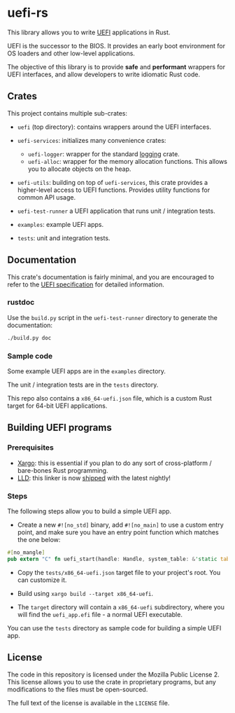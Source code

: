 # uefi-rs

This library allows you to write [UEFI][uefi] applications in Rust.

UEFI is the successor to the BIOS. It provides an early boot environment for OS loaders
and other low-level applications.

The objective of this library is to provide **safe** and **performant** wrappers for UEFI
interfaces, and allow developers to write idiomatic Rust code.

[uefi]: https://en.wikipedia.org/wiki/Unified_Extensible_Firmware_Interface

## Crates

This project contains multiple sub-crates:

- `uefi` (top directory): contains wrappers around the UEFI interfaces.

- `uefi-services`: initializes many convenience crates:
  - `uefi-logger`: wrapper for the standard [logging](https://github.com/rust-lang-nursery/log) crate.
  - `uefi-alloc`: wrapper for the memory allocation functions. This allows you to allocate objects on the heap.

- `uefi-utils`: building on top of `uefi-services`, this crate provides a higher-level access to UEFI functions.
  Provides utility functions for common API usage.

- `uefi-test-runner` a UEFI application that runs unit / integration tests.

- `examples`: example UEFI apps.

- `tests`: unit and integration tests.

## Documentation

This crate's documentation is fairly minimal, and you are encouraged to refer to
the [UEFI specification][spec] for detailed information.

[spec]: http://www.uefi.org/specifications

### rustdoc

Use the `build.py` script in the `uefi-test-runner` directory to generate the documentation:

```sh
./build.py doc
```

### Sample code

Some example UEFI apps are in the `examples` directory.

The unit / integration tests are in the `tests` directory.

This repo also contains a `x86_64-uefi.json` file, which is a custom Rust target for 64-bit UEFI applications.

## Building UEFI programs

### Prerequisites

- [Xargo](https://github.com/japaric/xargo): this is essential if you plan to do any sort of cross-platform / bare-bones Rust programming.
- [LLD](https://lld.llvm.org/): this linker is now [shipped](https://github.com/rust-lang/rust/pull/48125) with the latest nightly!

### Steps

The following steps allow you to build a simple UEFI app.

- Create a new `#![no_std]` binary, add `#![no_main]` to use a custom entry point,
  and make sure you have an entry point function which matches the one below:

```rust
#[no_mangle]
pub extern "C" fn uefi_start(handle: Handle, system_table: &'static table::SystemTable) -> Status;
```

- Copy the `tests/x86_64-uefi.json` target file to your project's root.
  You can customize it.

- Build using `xargo build --target x86_64-uefi`.

- The `target` directory will contain a `x86_64-uefi` subdirectory,
  where you will find the `uefi_app.efi` file - a normal UEFI executable.

You can use the `tests` directory as sample code for building a simple UEFI app.

## License

The code in this repository is licensed under the Mozilla Public License 2.
This license allows you to use the crate in proprietary programs, but any modifications to the files must be open-sourced.

The full text of the license is available in the `LICENSE` file.
